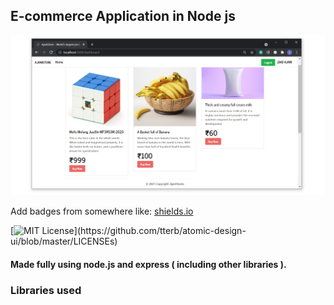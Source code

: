## E-commerce Application in Node js

![demo](demo.PNG)

Add badges from somewhere like: [shields.io](https://shields.io/)

[![MIT License](https://img.shields.io/apm/l/atomic-design-ui.svg?)](https://github.com/tterb/atomic-design-ui/blob/master/LICENSEs)

#### Made fully using node.js and express ( including other libraries ).

### Libraries used

